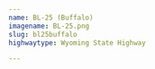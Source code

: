 ```yaml
---
name: BL-25 (Buffalo)
imagename: BL-25.png
slug: bl25buffalo
highwaytype: Wyoming State Highway

---
```

